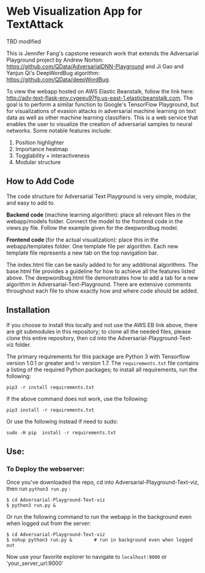Web Visualization App for TextAttack
==========================

TBD modified 

This is Jennifer Fang's capstone research work that extends the Adversarial Playground project by Andrew Norton: https://github.com/QData/AdversarialDNN-Playground and Ji Gao and Yanjun Qi's DeepWordBug algorithm: https://github.com/QData/deepWordBug. 

To view the webapp hosted on AWS Elastic Beanstalk, follow the link here: http://adv-text-flask-env.cygeeu97fg.us-east-1.elasticbeanstalk.com. The goal is to perform a similar function to Google's TensorFlow Playground, but for visualizations of evasion attacks in adversarial machine learning on text data as well as other machine learning classifiers.  This is a web service that enables the user to visualize the creation of adversarial samples to neural networks. Some notable features include:

1. Position highlighter
2. Importance heatmap
3. Togglability + interactiveness
4. Modular structure


How to Add Code
----------------

The code structure for Adversarial Text Playground is very simple, modular, and easy to add to.

<strong>Backend code </strong>(machine learning algorithm): place all relevant files in the webapp/models folder. Connect the model to the frontend code in the views.py file. Follow the example given for the deepwordbug model. 

<strong>Frontend code </strong>(for the actual visualization): place this in the webapp/templates folder. One template file per algorithm. Each new template file represents a new tab on the top navigation bar.  

The index.html file can be easily added to for any additional algorithms. The base.html file provides a guideline for how to achieve all the features listed above. The deepwordbug.html file demonstrates how to add a tab for a new algorithm in Adversarial-Text-Playground. There are extensive comments throughout each file to show exactly how and where code should be added. 



Installation
------------

If you choose to install this locally and not use the AWS EB link above, there are git submodules in this repository; to clone all the needed files, please clone this entire repository, then cd into the Adversarial-Playground-Text-viz folder. 

The primary requirements for this package are Python 3 with Tensorflow version 1.0.1 or greater and != version 1.7.  The `requirements.txt` file contains a listing of the required Python packages; to install all requirements, run the following:

```
pip3 -r install requirements.txt
```

If the above command does not work, use the following:

```
pip3 install -r requirements.txt
```

Or use the following instead if need to sudo:
```
sudo -H pip  install -r requirements.txt
```

Use:
----

### To Deploy the webserver:

Once you've downloaded the repo, cd into Adversarial-Playground-Text-viz, then run `python3 run.py` :

```
$ cd Adversarial-Playground-Text-viz
$ python3 run.py &       
```

Or run the following command to run the webapp in the background even when logged out from the server:
```
$ cd Adversarial-Playground-Text-viz
$ nohup python3 run.py &        # run in background even when logged out
```

Now use your favorite explorer to navigate to `localhost:9000`  or 'your_server_url:9000'
